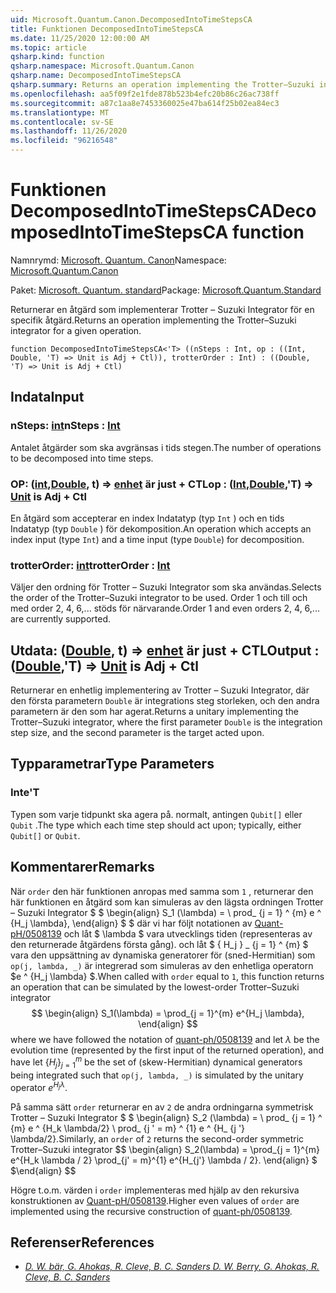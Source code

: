 ```yaml
---
uid: Microsoft.Quantum.Canon.DecomposedIntoTimeStepsCA
title: Funktionen DecomposedIntoTimeStepsCA
ms.date: 11/25/2020 12:00:00 AM
ms.topic: article
qsharp.kind: function
qsharp.namespace: Microsoft.Quantum.Canon
qsharp.name: DecomposedIntoTimeStepsCA
qsharp.summary: Returns an operation implementing the Trotter–Suzuki integrator for a given operation.
ms.openlocfilehash: aa5f09f2e1fde878b523b4efc20b86c26ac738ff
ms.sourcegitcommit: a87c1aa8e7453360025e47ba614f25b02ea84ec3
ms.translationtype: MT
ms.contentlocale: sv-SE
ms.lasthandoff: 11/26/2020
ms.locfileid: "96216548"
---
```

# <a name="decomposedintotimestepsca-function"></a><span data-ttu-id="4a7f2-102">Funktionen DecomposedIntoTimeStepsCA</span><span class="sxs-lookup"><span data-stu-id="4a7f2-102">DecomposedIntoTimeStepsCA function</span></span>

<span data-ttu-id="4a7f2-103">Namnrymd: [Microsoft. Quantum. Canon](xref:Microsoft.Quantum.Canon)</span><span class="sxs-lookup"><span data-stu-id="4a7f2-103">Namespace: [Microsoft.Quantum.Canon](xref:Microsoft.Quantum.Canon)</span></span>

<span data-ttu-id="4a7f2-104">Paket: [Microsoft. Quantum. standard](https://nuget.org/packages/Microsoft.Quantum.Standard)</span><span class="sxs-lookup"><span data-stu-id="4a7f2-104">Package: [Microsoft.Quantum.Standard](https://nuget.org/packages/Microsoft.Quantum.Standard)</span></span>


<span data-ttu-id="4a7f2-105">Returnerar en åtgärd som implementerar Trotter – Suzuki Integrator för en specifik åtgärd.</span><span class="sxs-lookup"><span data-stu-id="4a7f2-105">Returns an operation implementing the Trotter–Suzuki integrator for a given operation.</span></span>

```qsharp
function DecomposedIntoTimeStepsCA<'T> ((nSteps : Int, op : ((Int, Double, 'T) => Unit is Adj + Ctl)), trotterOrder : Int) : ((Double, 'T) => Unit is Adj + Ctl)
```


## <a name="input"></a><span data-ttu-id="4a7f2-106">Indata</span><span class="sxs-lookup"><span data-stu-id="4a7f2-106">Input</span></span>

### <a name="nsteps--int"></a><span data-ttu-id="4a7f2-107">nSteps: [int](xref:microsoft.quantum.lang-ref.int)</span><span class="sxs-lookup"><span data-stu-id="4a7f2-107">nSteps : [Int](xref:microsoft.quantum.lang-ref.int)</span></span>

<span data-ttu-id="4a7f2-108">Antalet åtgärder som ska avgränsas i tids stegen.</span><span class="sxs-lookup"><span data-stu-id="4a7f2-108">The number of operations to be decomposed into time steps.</span></span>


### <a name="op--intdoublet--unit--is-adj--ctl"></a><span data-ttu-id="4a7f2-109">OP: ([int](xref:microsoft.quantum.lang-ref.int),[Double](xref:microsoft.quantum.lang-ref.double), t) => [enhet](xref:microsoft.quantum.lang-ref.unit)  är just + CTL</span><span class="sxs-lookup"><span data-stu-id="4a7f2-109">op : ([Int](xref:microsoft.quantum.lang-ref.int),[Double](xref:microsoft.quantum.lang-ref.double),'T) => [Unit](xref:microsoft.quantum.lang-ref.unit)  is Adj + Ctl</span></span>

<span data-ttu-id="4a7f2-110">En åtgärd som accepterar en index Indatatyp (typ `Int` ) och en tids Indatatyp (typ `Double` ) för dekomposition.</span><span class="sxs-lookup"><span data-stu-id="4a7f2-110">An operation which accepts an index input (type `Int`) and a time input (type `Double`) for decomposition.</span></span>


### <a name="trotterorder--int"></a><span data-ttu-id="4a7f2-111">trotterOrder: [int](xref:microsoft.quantum.lang-ref.int)</span><span class="sxs-lookup"><span data-stu-id="4a7f2-111">trotterOrder : [Int](xref:microsoft.quantum.lang-ref.int)</span></span>

<span data-ttu-id="4a7f2-112">Väljer den ordning för Trotter – Suzuki Integrator som ska användas.</span><span class="sxs-lookup"><span data-stu-id="4a7f2-112">Selects the order of the Trotter–Suzuki integrator to be used.</span></span>
<span data-ttu-id="4a7f2-113">Order 1 och till och med order 2, 4, 6,... stöds för närvarande.</span><span class="sxs-lookup"><span data-stu-id="4a7f2-113">Order 1 and even orders 2, 4, 6,... are currently supported.</span></span>



## <a name="output--doublet--unit--is-adj--ctl"></a><span data-ttu-id="4a7f2-114">Utdata: ([Double](xref:microsoft.quantum.lang-ref.double), t) => [enhet](xref:microsoft.quantum.lang-ref.unit)  är just + CTL</span><span class="sxs-lookup"><span data-stu-id="4a7f2-114">Output : ([Double](xref:microsoft.quantum.lang-ref.double),'T) => [Unit](xref:microsoft.quantum.lang-ref.unit)  is Adj + Ctl</span></span>

<span data-ttu-id="4a7f2-115">Returnerar en enhetlig implementering av Trotter – Suzuki Integrator, där den första parametern `Double` är integrations steg storleken, och den andra parametern är den som har agerat.</span><span class="sxs-lookup"><span data-stu-id="4a7f2-115">Returns a unitary implementing the Trotter–Suzuki integrator, where the first parameter `Double` is the integration step size, and the second parameter is the target acted upon.</span></span>

## <a name="type-parameters"></a><span data-ttu-id="4a7f2-116">Typparametrar</span><span class="sxs-lookup"><span data-stu-id="4a7f2-116">Type Parameters</span></span>

### <a name="t"></a><span data-ttu-id="4a7f2-117">Inte</span><span class="sxs-lookup"><span data-stu-id="4a7f2-117">'T</span></span>

<span data-ttu-id="4a7f2-118">Typen som varje tidpunkt ska agera på. normalt, antingen `Qubit[]` eller `Qubit` .</span><span class="sxs-lookup"><span data-stu-id="4a7f2-118">The type which each time step should act upon; typically, either `Qubit[]` or `Qubit`.</span></span>

## <a name="remarks"></a><span data-ttu-id="4a7f2-119">Kommentarer</span><span class="sxs-lookup"><span data-stu-id="4a7f2-119">Remarks</span></span>

<span data-ttu-id="4a7f2-120">När `order` den här funktionen anropas med samma som `1` , returnerar den här funktionen en åtgärd som kan simuleras av den lägsta ordningen Trotter – Suzuki Integrator $ $ \begin{align} S_1 (\lambda) = \ prod_ {j = 1} ^ {m} e ^ {H_j \lambda}, \end{align} $ $ där vi har följt notationen av [Quant-pH/0508139](https://arxiv.org/abs/quant-ph/0508139) och låt $ \lambda $ vara utvecklings tiden (representeras av den returnerade åtgärdens första gång). och låt $ \{ H_j \} _ {j = 1} ^ {m} $ vara den uppsättning av dynamiska generatorer för (sned-Hermitian) som `op(j, lambda, _)` är integrerad som simuleras av den enhetliga operatorn $e ^ {H_j \lambda} $.</span><span class="sxs-lookup"><span data-stu-id="4a7f2-120">When called with `order` equal to `1`, this function returns an operation that can be simulated by the lowest-order Trotter–Suzuki integrator $$ \begin{align} S_1(\lambda) = \prod_{j = 1}^{m} e^{H_j \lambda}, \end{align} $$ where we have followed the notation of [quant-ph/0508139](https://arxiv.org/abs/quant-ph/0508139) and let $\lambda$ be the evolution time (represented by the first input of the returned operation), and have let $\{H_j\}_{j = 1}^{m}$ be the set of (skew-Hermitian) dynamical generators being integrated such that `op(j, lambda, _)` is simulated by the unitary operator $e^{H_j \lambda}$.</span></span>

<span data-ttu-id="4a7f2-121">På samma sätt `order` returnerar en av `2` de andra ordningarna symmetrisk Trotter – Suzuki Integrator $ $ \begin{align} S_2 (\lambda) = \ prod_ {j = 1} ^ {m} e ^ {H_k \lambda/2} \ prod_ {j ' = m} ^ {1} e ^ {H_ {j '} \lambda/2}.</span><span class="sxs-lookup"><span data-stu-id="4a7f2-121">Similarly, an `order` of `2` returns the second-order symmetric Trotter–Suzuki integrator $$ \begin{align} S_2(\lambda) = \prod_{j = 1}^{m} e^{H_k \lambda / 2} \prod_{j' = m}^{1} e^{H_{j'} \lambda / 2}.</span></span>
<span data-ttu-id="4a7f2-122">\end{align} $ $</span><span class="sxs-lookup"><span data-stu-id="4a7f2-122">\end{align} $$</span></span>

<span data-ttu-id="4a7f2-123">Högre t.o.m. värden i `order` implementeras med hjälp av den rekursiva konstruktionen av [Quant-pH/0508139](https://arxiv.org/abs/quant-ph/0508139).</span><span class="sxs-lookup"><span data-stu-id="4a7f2-123">Higher even values of `order` are implemented using the recursive construction of [quant-ph/0508139](https://arxiv.org/abs/quant-ph/0508139).</span></span>

## <a name="references"></a><span data-ttu-id="4a7f2-124">Referenser</span><span class="sxs-lookup"><span data-stu-id="4a7f2-124">References</span></span>

- [<span data-ttu-id="4a7f2-125">*D. W. bär, G. Ahokas, R. Cleve, B. C. Sanders*</span><span class="sxs-lookup"><span data-stu-id="4a7f2-125"> *D. W. Berry, G. Ahokas, R. Cleve, B. C. Sanders* </span></span>](https://arxiv.org/abs/quant-ph/0508139)